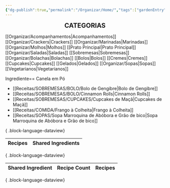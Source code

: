 ```yaml
---
{"dg-publish":true,"permalink":"/Organizar/Home/","tags":["gardenEntry"]}
---
```


<div style="text-align: center;"> <span style="font-size: 20px;"><b>CATEGORIAS</b></span> </div>

[[Organizar/Acompanhamentos\|Acompanhamentos]]
[[Organizar/Crackers\|Crackers]]
[[Organizar/Marinadas\|Marinadas]]
[[Organizar/Molhos\|Molhos]]
[[Prato Principal\|Prato Principal]]
[[Organizar/Saladas\|Saladas]]
[[Sobremesas\|Sobremesas]]
	[[Organizar/Bolachas\|Bolachas]]
	[[Bolos\|Bolos]]
	[[Cremes\|Cremes]]
	[[Cupcakes\|Cupcakes]]
	[[Gelados\|Gelados]]
[[Organizar/Sopas\|Sopas]]
[[Vegetarianos\|Vegetarianos]]






Ingrediente== Canela em Pó
- [[Receitas/SOBREMESAS/BOLO/Bolo de Gengibre\|Bolo de Gengibre]]
- [[Receitas/SOBREMESAS/BOLO/Cinnamon Rolls\|Cinnamon Rolls]]
- [[Receitas/SOBREMESAS/CUPCAKES/Cupcakes de Maçã\|Cupcakes de Maçã]]
- [[Receitas/COMIDA/Frango à Colheita\|Frango à Colheita]]
- [[Receitas/SOPAS/Sopa Marroquina de Abóbora e Grão de bico\|Sopa Marroquina de Abóbora e Grão de bico]]

{ .block-language-dataview}

| Recipes | Shared Ingredients |
| ------- | ------------------ |

{ .block-language-dataview}

| Shared Ingredient | Recipe Count | Recipes |
| ----------------- | ------------ | ------- |

{ .block-language-dataview}